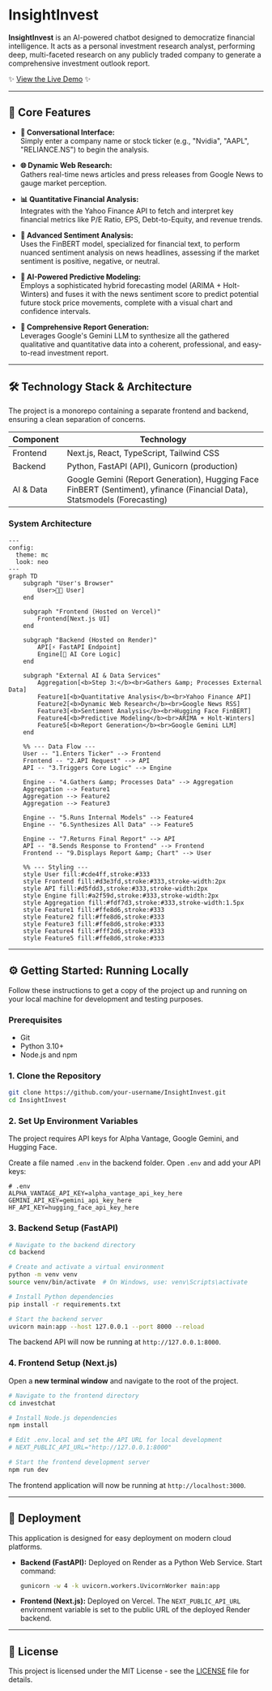 # InsightInvest

**InsightInvest** is an AI-powered chatbot designed to democratize financial intelligence. It acts as a personal investment research analyst, performing deep, multi-faceted research on any publicly traded company to generate a comprehensive investment outlook report.

✨ [View the Live Demo](https://insight-invest.vercel.app/) ✨

---

## 🚀 Core Features

- **🤖 Conversational Interface:**  
  Simply enter a company name or stock ticker (e.g., "Nvidia", "AAPL", "RELIANCE.NS") to begin the analysis.

- **🌐 Dynamic Web Research:**  
  Gathers real-time news articles and press releases from Google News to gauge market perception.

- **📊 Quantitative Financial Analysis:**  
  Integrates with the Yahoo Finance API to fetch and interpret key financial metrics like P/E Ratio, EPS, Debt-to-Equity, and revenue trends.

- **🧠 Advanced Sentiment Analysis:**  
  Uses the FinBERT model, specialized for financial text, to perform nuanced sentiment analysis on news headlines, assessing if the market sentiment is positive, negative, or neutral.

- **🔮 AI-Powered Predictive Modeling:**  
  Employs a sophisticated hybrid forecasting model (ARIMA + Holt-Winters) and fuses it with the news sentiment score to predict potential future stock price movements, complete with a visual chart and confidence intervals.

- **📝 Comprehensive Report Generation:**  
  Leverages Google's Gemini LLM to synthesize all the gathered qualitative and quantitative data into a coherent, professional, and easy-to-read investment report.

---

## 🛠️ Technology Stack & Architecture

The project is a monorepo containing a separate frontend and backend, ensuring a clean separation of concerns.

| Component | Technology                          |
| --------- | --------------------------------- |
| Frontend  | Next.js, React, TypeScript, Tailwind CSS |
| Backend   | Python, FastAPI (API), Gunicorn (production) |
| AI & Data | Google Gemini (Report Generation), Hugging Face FinBERT (Sentiment), yfinance (Financial Data), Statsmodels (Forecasting) |

### System Architecture

```mermaid
---
config:
  theme: mc
  look: neo
---
graph TD
    subgraph "User's Browser"
        User>👨‍💻 User]
    end

    subgraph "Frontend (Hosted on Vercel)"
        Frontend[Next.js UI]
    end

    subgraph "Backend (Hosted on Render)"
        API[⚡ FastAPI Endpoint]
        Engine[🤖 AI Core Logic]
    end

    subgraph "External AI & Data Services"
        Aggregation[<b>Step 3:</b><br>Gathers &amp; Processes External Data]
        Feature1[<b>Quantitative Analysis</b><br>Yahoo Finance API]
        Feature2[<b>Dynamic Web Research</b><br>Google News RSS]
        Feature3[<b>Sentiment Analysis</b><br>Hugging Face FinBERT]
        Feature4[<b>Predictive Modeling</b><br>ARIMA + Holt-Winters]
        Feature5[<b>Report Generation</b><br>Google Gemini LLM]
    end

    %% --- Data Flow ---
    User -- "1.Enters Ticker" --> Frontend
    Frontend -- "2.API Request" --> API
    API -- "3.Triggers Core Logic" --> Engine

    Engine -- "4.Gathers &amp; Processes Data" --> Aggregation
    Aggregation --> Feature1
    Aggregation --> Feature2
    Aggregation --> Feature3

    Engine -- "5.Runs Internal Models" --> Feature4
    Engine -- "6.Synthesizes All Data" --> Feature5

    Engine -- "7.Returns Final Report" --> API
    API -- "8.Sends Response to Frontend" --> Frontend
    Frontend -- "9.Displays Report &amp; Chart" --> User

    %% --- Styling ---
    style User fill:#cde4ff,stroke:#333
    style Frontend fill:#d3e3fd,stroke:#333,stroke-width:2px
    style API fill:#d5fdd3,stroke:#333,stroke-width:2px
    style Engine fill:#a2f59d,stroke:#333,stroke-width:2px
    style Aggregation fill:#fdf7d3,stroke:#333,stroke-width:1.5px
    style Feature1 fill:#ffe8d6,stroke:#333
    style Feature2 fill:#ffe8d6,stroke:#333
    style Feature3 fill:#ffe8d6,stroke:#333
    style Feature4 fill:#fff2d6,stroke:#333
    style Feature5 fill:#ffe8d6,stroke:#333

```

---

## ⚙️ Getting Started: Running Locally

Follow these instructions to get a copy of the project up and running on your local machine for development and testing purposes.

### Prerequisites

* Git
* Python 3.10+
* Node.js and npm

### 1. Clone the Repository

```bash
git clone https://github.com/your-username/InsightInvest.git
cd InsightInvest
```

### 2. Set Up Environment Variables

The project requires API keys for Alpha Vantage, Google Gemini, and Hugging Face.

Create a file named `.env` in the backend folder.
Open `.env` and add your API keys:

```env
# .env
ALPHA_VANTAGE_API_KEY=alpha_vantage_api_key_here
GEMINI_API_KEY=gemini_api_key_here
HF_API_KEY=hugging_face_api_key_here
```

### 3. Backend Setup (FastAPI)

```bash
# Navigate to the backend directory
cd backend

# Create and activate a virtual environment
python -m venv venv
source venv/bin/activate  # On Windows, use: venv\Scripts\activate

# Install Python dependencies
pip install -r requirements.txt

# Start the backend server
uvicorn main:app --host 127.0.0.1 --port 8000 --reload
```

The backend API will now be running at `http://127.0.0.1:8000`.

### 4. Frontend Setup (Next.js)

Open a **new terminal window** and navigate to the root of the project.

```bash
# Navigate to the frontend directory
cd investchat

# Install Node.js dependencies
npm install

# Edit .env.local and set the API URL for local development
# NEXT_PUBLIC_API_URL="http://127.0.0.1:8000"

# Start the frontend development server
npm run dev
```

The frontend application will now be running at `http://localhost:3000`.

---

## 🚀 Deployment

This application is designed for easy deployment on modern cloud platforms.

* **Backend (FastAPI):**
  Deployed on Render as a Python Web Service.
  Start command:

  ```bash
  gunicorn -w 4 -k uvicorn.workers.UvicornWorker main:app
  ```

* **Frontend (Next.js):**
  Deployed on Vercel.
  The `NEXT_PUBLIC_API_URL` environment variable is set to the public URL of the deployed Render backend.

---

## 📄 License

This project is licensed under the MIT License - see the [LICENSE](LICENSE) file for details.
